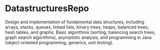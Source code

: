 # DatastructuresRepo
Design and implementation of fundamental data structures, including arrays, stacks, queues, linked lists, binary trees, heaps, balanced trees, hash tables, and graphs. Basic algorithms (sorting, balancing search trees, graph search algorithms), asymptotic analysis, and programming in Java (object-oriented programming, generics, unit testing).
